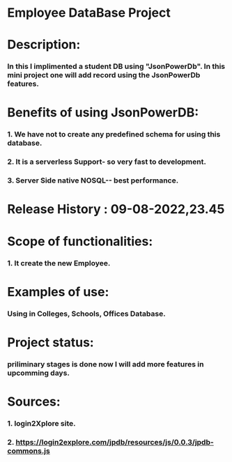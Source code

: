 # Employee DataBase Project

# Description:
### In this I implimented a student DB using "JsonPowerDb". In this mini project one will add record using the JsonPowerDb features.

# Benefits of using JsonPowerDB:
### 1. We have not to create any predefined schema for using this database.
### 2. It is a serverless Support- so very fast to development.
### 3. Server Side native NOSQL-- best performance.

# Release History : 09-08-2022,23.45

# Scope of functionalities:
### 1. It create the new Employee.

# Examples of use:
### Using in Colleges, Schools, Offices Database.

# Project status:
### priliminary stages is done now I will add more features in upcomming days.


# Sources:
### 1. login2Xplore site.
### 2. https://login2explore.com/jpdb/resources/js/0.0.3/jpdb-commons.js
